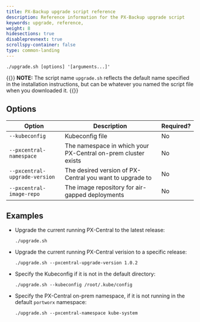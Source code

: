 ```yaml
---
title: PX-Backup upgrade script reference
description: Reference information for the PX-Backup upgrade script
keywords: upgrade, reference,
weight: 8
hidesections: true
disableprevnext: true
scrollspy-container: false
type: common-landing
---
```


<!-- I don't think this is specific to backup, is it? we should puth this in the PX-Central on-prem docs. -->

```text
./upgrade.sh [options] '[arguments...]'
```

{{<info>}}
**NOTE:**  The script name `upgrade.sh` reflects the default name specified in the installation instructions, but can be whatever you named the script file when you downloaded it.
{{</info>}}

## Options

|**Option**|**Description**|**Required?**|
|----|----|----|
| `--kubeconfig ` | Kubeconfig file | No |
| `--pxcentral-namespace` | The namespace in which your PX-Central on-prem cluster exists | No |
| `--pxcentral-upgrade-version` | The desired version of PX-Central you want to upgrade to | No |
| `--pxcentral-image-repo` | The image repository for air-gapped deployments | No |

## Examples

* Upgrade the current running PX-Central to the latest release:

    ```text
    ./upgrade.sh
    ```

* Upgrade the current running PX-Central verision to a specific release:

    ```text
    ./upgrade.sh --pxcentral-upgrade-version 1.0.2
    ```

* Specify the Kubeconfig if it is not in the default directory:

    ```text
    ./upgrade.sh --kubeconfig /root/.kube/config
    ```

* Specify the PX-Central on-prem namespace, if it is not running in the default `portworx` namespace:

    ```text
    ./upgrade.sh --pxcentral-namespace kube-system
    ```